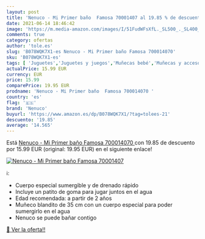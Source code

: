 ```yaml
---
layout: post
title: 'Nenuco - Mi Primer baño  Famosa 70001407 al 19.85 % de descuento'
date: 2021-06-14 18:46:42
image: 'https://m.media-amazon.com/images/I/51FudWFsXfL._SL500_._SL400_.jpg'
comments: true
category: ofertas
author: 'tole.es'
slug: 'B078WQK7X1-es Nenuco - Mi Primer baño Famosa 700014070'
sku: 'B078WQK7X1-es'
tags: [ 'Juguetes','Juguetes y juegos','Muñecas bebé','Muñecas y accesorios','famosa','nenuco', ]
actualPrice: 15.99 EUR
currency: EUR
price: 15.99
comparePrice: 19.95 EUR
prodname: 'Nenuco - Mi Primer baño  Famosa 700014070 '
country: 'es'
flag: '🇪🇸'
brand: 'Nenuco'
buyurl: 'https://www.amazon.es/dp/B078WQK7X1/?tag=tolees-21'
descuento: '19.85'
average: '14.565'
---
```


Está [Nenuco - Mi Primer baño  Famosa 700014070 ](https://www.amazon.es/dp/B078WQK7X1/?tag=tolees-21) con 19.85 de descuento por 15.99 EUR (original: 19.95 EUR) en el siguiente enlace!

[![Nenuco - Mi Primer baño  Famosa 70001407](https://m.media-amazon.com/images/I/51FudWFsXfL._SL500_._SL400_.jpg)](https://www.amazon.es/dp/B078WQK7X1/?tag=tolees-21)

ℹ️:

- Cuerpo especial sumergible y de drenado rápido
- Incluye un patito de goma para jugar juntos en el agua
- Edad recomendada: a partir de 2 años
- Muñeco blandito de 35 cm con un cuerpo especial para poder sumergirlo en el agua
- Nenuco se puede bañar contigo

[🛒 Ver la oferta!!](https://www.amazon.es/dp/B078WQK7X1/?tag=tolees-21)
